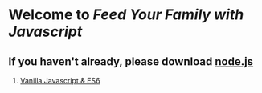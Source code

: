 # Welcome to *Feed Your Family with Javascript* 
## If you haven't already, please download [node.js](https://nodejs.org/en/)

1. [Vanilla Javascript & ES6](./vanilla)